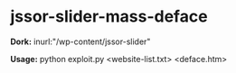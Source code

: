 # jssor-slider-mass-deface

**Dork:** inurl:"/wp-content/jssor-slider"

**Usage:** python exploit.py <website-list.txt> <deface.htm>
